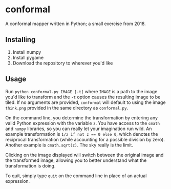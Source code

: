 # conformal
A conformal mapper written in Python; a small exercise from 2018.

## Installing
1. Install numpy
2. Install pygame
3. Download the repository to wherever you'd like

## Usage
Run `python conformal.py IMAGE [-t]` where `IMAGE` is a path to the image you'd like to transform and the `-t` option causes the resulting image to be tiled. If no arguments are provided, `conformal` will default to using the image `think.png` provided in the same directory as `conformal.py`.

On the command line, you determine the transformation by entering any valid Python expression with the variable `z`. You have access to the `cmath` and `numpy` libraries, so you can really let your imagination run wild. An example transformation is `1/z if not z == 0 else 0`, which denotes the reciprocal transformation (while accounting for a possible division by zero). Another example is `cmath.sqrt(z)`. The sky really is the limit.

Clicking on the image displayed will switch between the original image and the transformed image, allowing you to better understand what the transformation is doing.

To quit, simply type `quit` on the command line in place of an actual expression.
